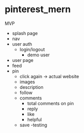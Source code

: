 # pinterest_mern

MVP
- splash page
- nav
- user auth 
  - login/logout 
     - demo user
- user page
- feed
- pin
  - click again -> actual website
  - images
  - description
  - follow
  - comments
    - total comments on pin
    - reply
    - like
    - helpful
  - save
  -testing
